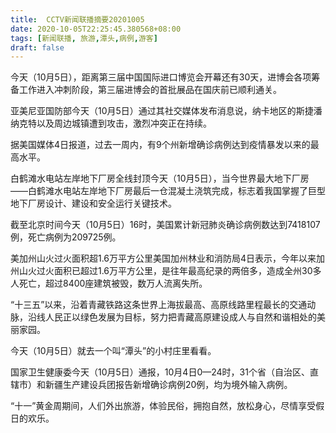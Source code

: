 ```yaml
---
title:  CCTV新闻联播摘要20201005
date: 2020-10-05T22:25:45.380568+08:00
tags: [新闻联播, 旅游,潭头,病例,游客]
draft: false
---
```


今天（10月5日），距离第三届中国国际进口博览会开幕还有30天，进博会各项筹备工作进入冲刺阶段，第三届进博会的首批展品在国庆前已顺利通关。

亚美尼亚国防部今天（10月5日）通过其社交媒体发布消息说，纳卡地区的斯捷潘纳克特以及周边城镇遭到攻击，激烈冲突正在持续。

据美国媒体4日报道，过去一周内，有9个州新增确诊<span class="keywords_content">病例</span>达到疫情暴发以来的最高水平。

白鹤滩水电站左岸地下厂房全线封顶今天（10月5日），当今世界最大地下厂房——白鹤滩水电站左岸地下厂房最后一仓混凝土浇筑完成，标志着我国掌握了巨型地下厂房设计、建设和安全运行关键技术。

截至北京时间今天（10月5日）16时，美国累计新冠肺炎确诊<span class="keywords_content">病例</span>数达到7418107例，死亡<span class="keywords_content">病例</span>为209725例。

美加州山火过火面积超1.6万平方公里美国加州林业和消防局4日表示，今年以来加州山火过火面积已超过1.6万平方公里，是往年最高纪录的两倍多，造成全州30多人死亡，超过8400座建筑被毁，数万人流离失所。

“十三五”以来，沿着青藏铁路这条世界上海拔最高、高原线路里程最长的交通动脉，沿线人民正以绿色发展为目标，努力把青藏高原建设成人与自然和谐相处的美丽家园。

今天（10月5日）就去一个叫“<span class="keywords_content">潭头</span>”的小村庄里看看。

国家卫生健康委今天（10月5日）通报，10月4日0—24时，31个省（自治区、直辖市）和新疆生产建设兵团报告新增确诊<span class="keywords_content">病例</span>20例，均为境外输入<span class="keywords_content">病例</span>。

“十一”黄金周期间，人们外出<span class="keywords_fund">旅游</span>，体验民俗，拥抱自然，放松身心，尽情享受假日的欢乐。
